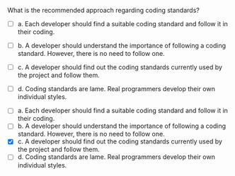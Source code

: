 <panel header=":lock::key: What is the recommended approach regarding coding standards?">
<question>

What is the recommended approach regarding coding standards?

- [ ] a. Each developer should find a suitable coding standard and follow it in their coding.
- [ ] b. A developer should understand the importance of following a coding standard. However, there is no need to follow one.
- [ ] c. A developer should find out the coding standards currently used by the project and follow them.
- [ ] d. Coding standards are lame. Real programmers develop their own individual styles.


<div slot="answer">

- [ ] a. Each developer should find a suitable coding standard and follow it in their coding.
- [ ] b. A developer should understand the importance of following a coding standard. However, there is no need to follow one.
- [x] c. A developer should find out the coding standards currently used by the project and follow them.
- [ ] d. Coding standards are lame. Real programmers develop their own individual styles.

</div>
</question>
</panel>
